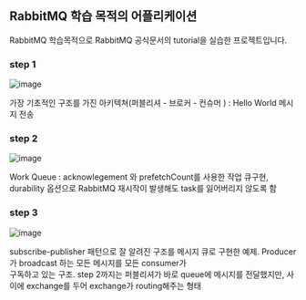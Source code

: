## RabbitMQ 학습 목적의 어플리케이션 ##

RabbitMQ 학습목적으로 RabbitMQ 공식문서의 tutorial을 실습한 프로젝트입니다. 

### step 1 ###
![image](https://github.com/sungwoon129/blog-code/assets/43958570/e457192e-8e12-4c21-b28c-3c79c57e0b0d)

가장 기초적인 구조를 가진 아키텍쳐(퍼블리셔 - 브로커 - 컨슈머 ) : Hello World 메시지 전송

### step 2 ###
![image](https://github.com/sungwoon129/blog-code/assets/43958570/ab790f21-f26a-4c4f-8f32-7d5e3c8a0c8b)

Work Queue : acknowlegement 와 prefetchCount를 사용한 작업 큐구현, durability 옵션으로 RabbitMQ 재시작이 발생해도
task를 잃어버리지 않도록 함

### step 3 ###
![image](https://github.com/sungwoon129/blog-code/assets/43958570/90cf3525-ae25-41ee-a9bd-ffb596426a7e)

subscribe-publisher 패턴으로 잘 알려진 구조를 메시지 큐로 구현한 예제. Producer가 broadcast 하는 모든 메시지를 모든 consumer가  
구독하고 있는 구조. step 2까지는 퍼블리셔가 바로 queue에 메시지를 전달했지만, 사이에 exchange를 두어 exchange가 routing해주는 형태